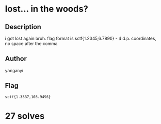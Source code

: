 # lost... in the woods?

## Description

i got lost again bruh. flag format is sctf{1.2345,6.7890} - 4 d.p. coordinates, no space after the comma

## Author

yanganyi

## Flag

`sctf{1.3337,103.9496}`

# 27 solves
